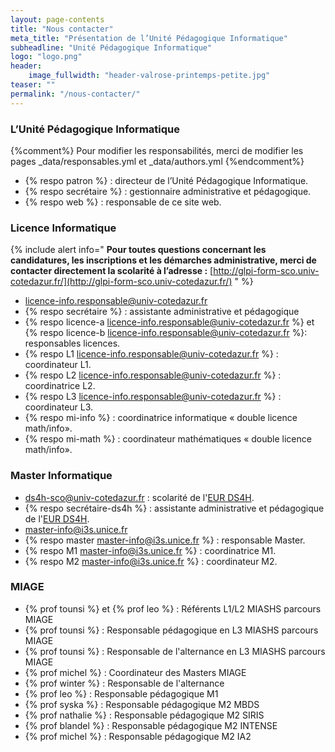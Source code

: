 ```yaml
---
layout: page-contents
title: "Nous contacter"
meta_title: "Présentation de l’Unité Pédagogique Informatique"
subheadline: "Unité Pédagogique Informatique"
logo: "logo.png"
header:
    image_fullwidth: "header-valrose-printemps-petite.jpg"
teaser: ""
permalink: "/nous-contacter/"
---
```


### L’Unité Pédagogique Informatique ###
{%comment%}
 Pour modifier les responsabilités, merci de modifier les pages
 _data/responsables.yml et  _data/authors.yml
{%endcomment%}



- {% respo patron %} : directeur de l’Unité Pédagogique Informatique.
- {% respo secrétaire %} : gestionnaire administrative et pédagogique.
- {% respo web %} : responsable de ce site web.

### Licence Informatique ###


{% include alert info="
<b>Pour toutes questions concernant les candidatures, les inscriptions et
les démarches administrative, merci de contacter directement la
scolarité à l’adresse :</b>
[http://glpi-form-sco.univ-cotedazur.fr/](http://glpi-form-sco.univ-cotedazur.fr/)
" %}

- [licence-info.responsable@univ-cotedazur.fr](mailto:licence-info.responsable@univ-cotedazur.fr)
- {% respo secrétaire %} : assistante administrative et pédagogique
- {% respo licence-a licence-info.responsable@univ-cotedazur.fr %} et
{% respo licence-b licence-info.responsable@univ-cotedazur.fr %}: responsables licences.
- {% respo L1 licence-info.responsable@univ-cotedazur.fr %} : coordinateur L1.
- {% respo L2 licence-info.responsable@univ-cotedazur.fr %} : coordinatrice L2.
- {% respo L3 licence-info.responsable@univ-cotedazur.fr %} : coordinateur L3.
- {% respo mi-info %} : coordinatrice informatique « double licence math/info».
- {% respo mi-math %} : coordinateur mathématiques « double licence math/info».

### Master Informatique  ###

- [ds4h-sco@univ-cotedazur.fr](mailto:ds4h-sco@univ-cotedazur.fr) : scolarité de l'[EUR DS4H](http://univ-cotedazur.fr/en/eur/ds4h/).
- {% respo secrétaire-ds4h %} : assistante administrative et pédagogique de l'[EUR DS4H](http://univ-cotedazur.fr/en/eur/ds4h/).
- [master-info@i3s.unice.fr](mailto:master-info@i3s.unice.fr)
- {% respo master master-info@i3s.unice.fr %} : responsable Master.
- {% respo M1 master-info@i3s.unice.fr %} : coordinatrice M1.
- {% respo M2 master-info@i3s.unice.fr %} : coordinateur M2.


### MIAGE ###

- {% prof tounsi %} et {% prof leo %} : Référents L1/L2 MIASHS parcours MIAGE
- {% prof tounsi %} : Responsable pédagogique en L3 MIASHS parcours MIAGE
- {% prof tounsi %} : Responsable de l'alternance en L3 MIASHS parcours MIAGE
- {% prof michel %} : Coordinateur des Masters MIAGE
- {% prof winter %} : Responsable de l'alternance
- {% prof leo %} : Responsable pédagogique M1
- {% prof syska %} : Responsable pédagogique M2 MBDS
- {% prof nathalie %} : Responsable pédagogique M2 SIRIS
- {% prof blandel  %} : Responsable pédagogique M2 INTENSE
- {% prof michel %} : Responsable pédagogique M2 IA2
